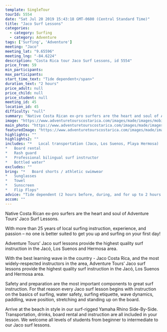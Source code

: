 ```yaml
---
template: SingleTour
tourId: 5554
date: "Sat Jul 20 2019 15:43:18 GMT-0600 (Central Standard Time)"
title: "Jaco Surf Lessons"
categories: 
  - category: Surfing
  - category: Adventure
tags: ['Surfing', 'Adventure']
meeting: "Jaco"
meeting_lat: "9.65596"
meeting_lng: "-84.6224"
description: "Costa Rica tour Jaco Surf Lessons, id 5554"
price_from: 59
min_participants: 
max_participants: 
start_time_text: "Tide dependent</span>"
duration_text: "2 hours"
price_adult: null
price_child: null
price_student: null
meeting_id: 45
location_id: 45
difficulty: "null"
summary: "Native Costa Rican ex-pro surfers are the heart and soul of Adventure Tours’ Jaco Surf Lessons…"
image: "https://www.adventuretourscostarica.com/images/made/images/mobile/jaco-costa-rica-surfing-m_320_250_c1.jpg"
main_photo: "https://www.adventuretourscostarica.com/images/made/images/mobile/jaco-costa-rica-surfing-m_320_250_c1.jpg"
featuredImage: "https://www.adventuretourscostarica.com/images/made/images/mobile/jaco-costa-rica-surfing-m_320_250_c1.jpg"
highlights: ""
highlights2: ""
includes: "*   Local transportation (Jaco, Los Suenos, Playa Hermosa)
*   Board rental
*   Rash guard
*   Professional bilingual surf instructor
*   Bottled water"
excludes: ""
bring: "*   Board shorts / athletic swimwear
*   Sunglasses
*   Towel
*   Sunscreen
*   Flip Flops"
advice: "Tide dependent (2 hours before, during, and for up to 2 hours after high tide)"
accom: ""
---
```

Native Costa Rican ex-pro surfers are the heart and soul of Adventure Tours’ Jaco Surf Lessons.

With more than 25 years of local surfing instruction, experience, and passion – no one is better suited to get you up and surfing on your first day!

Adventure Tours’ Jaco surf lessons provide the highest quality surf instruction in the Jacó, Los Suenos and Hermosa area.

With the best learning wave in the country - Jaco Costa Rica, and the most widely-respected instructors in the area, Adventure Tours’ Jaco surf lessons provide the highest quality surf instruction in the Jacó, Los Suenos and Hermosa area.

Safety and preparation are the most important components to great surf instruction. For that reason every Jaco surf lesson begins with instruction on the basics of surfing, water safety, surfing etiquette, wave dynamics, paddling, wave position, stretching and standing up on the board.

Arrive at the beach in style in our surf-rigged Yamaha Rhino Side-By-Side. Transportation, drinks, board rental and instruction are all included in your lesson. We welcome all levels of students from beginner to intermediate to our Jaco surf lessons.